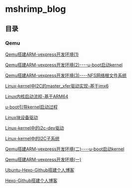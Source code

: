 # mshrimp_blog



## 目录





### Qemu

[Qemu搭建ARM-vexpress开发环境(1)](https://github.com/Mshrimp/mshrimp_blog/blob/master/qemu/Qemu搭建ARM-vexpress开发环境(1).md)

[Qemu搭建ARM-vexpress开发环境(2)----u-boot启动kernel](https://github.com/Mshrimp/mshrimp_blog/blob/master/qemu/Qemu搭建ARM-vexpress开发环境(2)----u-boot启动kernel.md)

[Qemu搭建ARM-vexpress开发环境(3)----NFS网络根文件系统](https://github.com/Mshrimp/mshrimp_blog/blob/master/qemu/Qemu搭建ARM-vexpress开发环境(3)----NFS网络根文件系统.md)





[Linux-kernel中I2C的master_xfer驱动实现-基于imx6](https://mshrimp.github.io/2020/04/23/Linux-kernel中I2C的master_xfer驱动实现-基于imx6/)

[Linux内核启动流程-基于ARM64](https://mshrimp.github.io/2020/04/19/Linux内核启动流程-基于ARM64/)

[u-boot引导kernel启动过程](https://mshrimp.github.io/2020/04/19/u-boot引导kernel启动过程/)

[Linux块设备驱动](https://mshrimp.github.io/2020/04/19/Linux块设备驱动/)

[Linux-kernel中的i2c-dev驱动](https://mshrimp.github.io/2020/04/12/Linux-kernel中的i2c-dev驱动/)

[Linux-kernel中的I2C子系统](https://mshrimp.github.io/2020/04/06/Linux-kernel中的I2C子系统/)

[Qemu搭建ARM-vexpress开发环境(二)----u-boot启动kernel](https://mshrimp.github.io/2019/08/20/Qemu搭建ARM-vexpress开发环境(二)----u-boot启动kernel/)

[Qemu搭建ARM-vexpress开发环境(一)](https://mshrimp.github.io/2019/08/10/Qemu搭建ARM-vexpress开发环境(一)/)

[Ubuntu-Hexo-Github搭建个人博客](https://mshrimp.github.io/2019/07/28/Ubuntu-Hexo-Github搭建个人博客/)

[Hexo-Github搭建个人博客](https://mshrimp.github.io/2019/07/17/Hexo-Github搭建个人博客/)